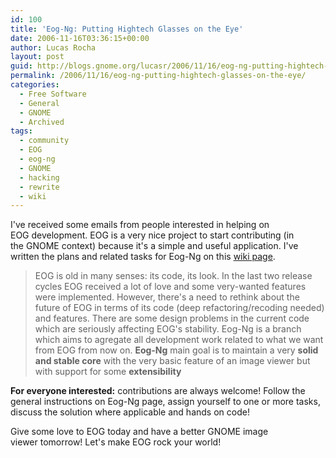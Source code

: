 ```yaml
---
id: 100
title: 'Eog-Ng: Putting Hightech Glasses on the Eye'
date: 2006-11-16T03:36:15+00:00
author: Lucas Rocha
layout: post
guid: http://blogs.gnome.org/lucasr/2006/11/16/eog-ng-putting-hightech-glasses-on-the-eye/
permalink: /2006/11/16/eog-ng-putting-hightech-glasses-on-the-eye/
categories:
  - Free Software
  - General
  - GNOME
  - Archived
tags:
  - community
  - EOG
  - eog-ng
  - GNOME
  - hacking
  - rewrite
  - wiki
---
```

I've received some emails from people interested in helping on EOG development.
EOG is a very nice project to start contributing (in the GNOME context) because
it's a simple and useful application. I've written the plans and related tasks
for Eog-Ng on this [wiki page](http://live.gnome.org/EyeOfGnome/EogNg).

> EOG is old in many senses: its code, its look. In the last two release cycles
> EOG received a lot of love and some very-wanted features were implemented.
> However, there's a need to rethink about the future of EOG in terms of its
> code (deep refactoring/recoding needed) and features. There are some design
> problems in the current code which are seriously affecting EOG's stability.
> Eog-Ng is a branch which aims to agregate all development work related to
> what we want from EOG from now on. **Eog-Ng** main goal is to maintain a very
> **solid and stable core** with the very basic feature of an image viewer but
> with support for some **extensibility**

**For everyone interested:** contributions are always welcome! Follow the
general instructions on Eog-Ng page, assign yourself to one or more tasks,
discuss the solution where applicable and hands on code!

Give some love to EOG today and have a better GNOME image viewer tomorrow!
Let's make EOG rock your world!
